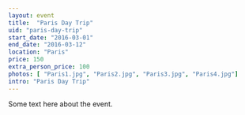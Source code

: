 ```yaml
---
layout: event
title:  "Paris Day Trip"
uid: "paris-day-trip"
start_date: "2016-03-01"
end_date: "2016-03-12"
location: "Paris"
price: 150
extra_person_price: 100
photos: [ "Paris1.jpg", "Paris2.jpg", "Paris3.jpg", "Paris4.jpg"]
intro: "Paris Day Trip"
---
```


Some text here about the event.